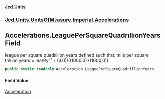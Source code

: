 #### [Jcd.Units](index 'index')
### [Jcd.Units.UnitsOfMeasure.Imperial](Jcd.Units.UnitsOfMeasure.Imperial 'Jcd.Units.UnitsOfMeasure.Imperial').[Accelerations](Accelerations 'Jcd.Units.UnitsOfMeasure.Imperial.Accelerations')

## Accelerations.LeaguePerSquareQuadrillionYears Field

league per square quadrillion years defined such that: mile per square trillion years = lea/Pyr² ×
(3.0)/((1000.0)*(1000.0)).

```csharp
public static readonly Acceleration LeaguePerSquareQuadrillionYears;
```

#### Field Value
[Acceleration](Acceleration 'Jcd.Units.UnitTypes.Acceleration')